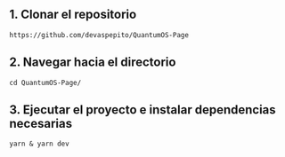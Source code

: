 ## 1. Clonar el repositorio

```
https://github.com/devaspepito/QuantumOS-Page
```

## 2. Navegar hacia el directorio

```
cd QuantumOS-Page/
```

## 3. Ejecutar el proyecto e instalar dependencias necesarias

```
yarn & yarn dev
```
